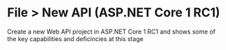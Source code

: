 
# File > New API (ASP.NET Core 1 RC1)
Create a new Web API project in ASP.NET Core 1 RC1 and shows some of the key capabilities and deficincies at this stage
